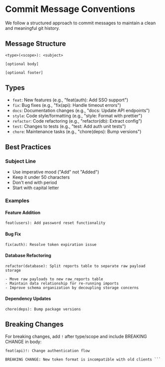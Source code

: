 # Commit Message Conventions

We follow a structured approach to commit messages to maintain a clean and
meaningful git history.

## Message Structure

```
<type>(<scope>): <subject>

[optional body]

[optional footer]
```

## Types

- `feat`: New features (e.g., "feat(auth): Add SSO support")
- `fix`: Bug fixes (e.g., "fix(api): Handle timeout errors")
- `docs`: Documentation changes (e.g., "docs: Update API endpoints")
- `style`: Code style/formatting (e.g., "style: Format with prettier")
- `refactor`: Code refactoring (e.g., "refactor(db): Extract config")
- `test`: Changes to tests (e.g., "test: Add auth unit tests")
- `chore`: Maintenance tasks (e.g., "chore(deps): Bump versions")

## Best Practices

### Subject Line

- Use imperative mood ("Add" not "Added")
- Keep it under 50 characters
- Don't end with period
- Start with capital letter

### Examples

#### Feature Addition

`feat(users): Add password reset functionality`

#### Bug Fix

`fix(auth): Resolve token expiration issue`

#### Database Refactoring

```
refactor(database): Split reports table to separate raw payload storage

- Move raw payloads to new raw_reports table
- Maintain data relationship for re-running imports
- Improve schema organization by decoupling storage concerns
```

#### Dependency Updates

```
chore(deps): Bump package versions
```

## Breaking Changes

For breaking changes, add `!` after type/scope and include BREAKING CHANGE in
body:

````
feat(api)!: Change authentication flow

BREAKING CHANGE: New token format is incompatible with old clients ```
````
